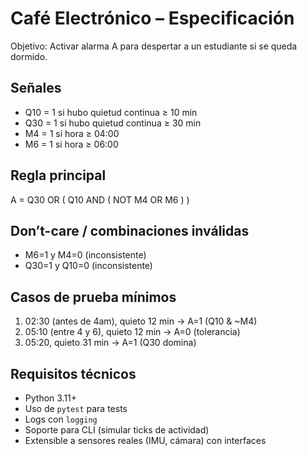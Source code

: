 # Café Electrónico – Especificación

Objetivo: Activar alarma A para despertar a un estudiante si se queda dormido.

## Señales
- Q10 = 1 si hubo quietud continua ≥ 10 min
- Q30 = 1 si hubo quietud continua ≥ 30 min
- M4  = 1 si hora ≥ 04:00
- M6  = 1 si hora ≥ 06:00

## Regla principal
A = Q30 OR ( Q10 AND ( NOT M4 OR M6 ) )

## Don’t-care / combinaciones inválidas
- M6=1 y M4=0 (inconsistente)
- Q30=1 y Q10=0 (inconsistente)

## Casos de prueba mínimos
1) 02:30 (antes de 4am), quieto 12 min → A=1 (Q10 & ~M4)
2) 05:10 (entre 4 y 6), quieto 12 min → A=0 (tolerancia)
3) 05:20, quieto 31 min → A=1 (Q30 domina)

## Requisitos técnicos
- Python 3.11+
- Uso de `pytest` para tests
- Logs con `logging`
- Soporte para CLI (simular ticks de actividad)
- Extensible a sensores reales (IMU, cámara) con interfaces
